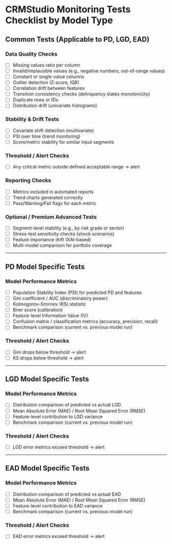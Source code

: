 # CRMStudio Monitoring Tests Checklist by Model Type

## Common Tests (Applicable to PD, LGD, EAD)
### Data Quality Checks
- [ ] Missing values ratio per column
- [ ] Invalid/implausible values (e.g., negative numbers, out-of-range values)
- [ ] Constant or single-value columns
- [ ] Outlier detection (Z-score, IQR)
- [ ] Correlation drift between features
- [ ] Transition consistency checks (delinquency states monotonicity)
- [ ] Duplicate rows or IDs
- [ ] Distribution drift (univariate histograms)

### Stability & Drift Tests
- [ ] Covariate shift detection (multivariate)
- [ ] PSI over time (trend monitoring)
- [ ] Score/metric stability for similar input segments

### Threshold / Alert Checks
- [ ] Any critical metric outside defined acceptable range → alert

### Reporting Checks
- [ ] Metrics included in automated reports
- [ ] Trend charts generated correctly
- [ ] Pass/Warning/Fail flags for each metric

### Optional / Premium Advanced Tests
- [ ] Segment-level stability (e.g., by risk grade or sector)
- [ ] Stress-test sensitivity checks (shock scenarios)
- [ ] Feature importance drift (XAI-based)
- [ ] Multi-model comparison for portfolio coverage

---

## PD Model Specific Tests
### Model Performance Metrics
- [ ] Population Stability Index (PSI) for predicted PD and features
- [ ] Gini coefficient / AUC (discriminatory power)
- [ ] Kolmogorov–Smirnov (KS) statistic
- [ ] Brier score (calibration)
- [ ] Feature-level Information Value (IV)
- [ ] Confusion matrix / classification metrics (accuracy, precision, recall)
- [ ] Benchmark comparison (current vs. previous model run)

### Threshold / Alert Checks
- [ ] Gini drops below threshold → alert
- [ ] KS drops below threshold → alert

---

## LGD Model Specific Tests
### Model Performance Metrics
- [ ] Distribution comparison of predicted vs actual LGD
- [ ] Mean Absolute Error (MAE) / Root Mean Squared Error (RMSE)
- [ ] Feature-level contribution to LGD variance
- [ ] Benchmark comparison (current vs. previous model run)

### Threshold / Alert Checks
- [ ] LGD error metrics exceed threshold → alert

---

## EAD Model Specific Tests
### Model Performance Metrics
- [ ] Distribution comparison of predicted vs actual EAD
- [ ] Mean Absolute Error (MAE) / Root Mean Squared Error (RMSE)
- [ ] Feature-level contribution to EAD variance
- [ ] Benchmark comparison (current vs. previous model run)

### Threshold / Alert Checks
- [ ] EAD error metrics exceed threshold → alert
